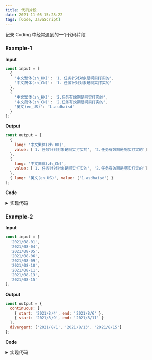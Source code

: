 ```yaml
---
title: 代码片段
date: 2021-11-05 15:28:22
tags: [Code, JavaScript]
---
```


记录 Coding 中经常遇到的一个代码片段

### Example-1

**Input**

```javascript
const input = [
  {
    '中文繁体(zh_HK)': '1. 任务针对对象是啊实打实的',
    '中文简体(zh_CN)': '1. 任务针对对象是啊实打实的'
  },
  {
    '中文繁体(zh_HK)': '2.任务有效期是啊实打实的',
    '中文简体(zh_CN)': '2.任务有效期是啊实打实的',
    '英文(en_US)': '1.asdhaisd'
  }
];
```

**Output**

```javascript
const output = [
  {
    lang: '中文繁体(zh_HK)',
    value: ['1. 任务针对对象是啊实打实的', '2.任务有效期是啊实打实的']
  },
  {
    lang: '中文简体(zh_CN)',
    value: ['1. 任务针对对象是啊实打实的', '2.任务有效期是啊实打实的']
  },
  { lang: '英文(en_US)', value: ['1.asdhaisd'] }
];
```

**Code**

<details>

<summary>实现代码</summary>

```javascript
const output = input.reduce((arr, obj) => {
  Object.entries(obj).forEach(([lang, value]) => {
    const index = arr.findIndex(item => item.lang === lang);
    if (~index) {
      arr[index].value.push(value);
    } else {
      arr.push({ lang, value: [value] });
    }
  });
  return arr;
}, []);
```

</details>

### Example-2

**Input**

```javascript
const input = [
  '2021/08-01',
  '2021/08-04',
  '2021/08-05',
  '2021/08-06',
  '2021/08-09',
  '2021/08-10',
  '2021/08-11',
  '2021/08-13',
  '2021/08-15'
];
```

**Output**

```javascript
const output = {
  continuous: [
    { start: '2021/8/4', end: '2021/8/6' },
    { start: '2021/8/9', end: '2021/8/11' }
  ],
  divergent: ['2021/8/1', '2021/8/13', '2021/8/15']
};
```

**Code**

<details>

<summary>实现代码</summary>

```javascript
const DAY = 24 * 60 * 60 * 1000;

const date2Time = date => new Date(date).getTime();
const time2Date = time => new Intl.DateTimeFormat('cn').format(time);

function summaryRanges(dates) {
  const nums = dates.map(date2Time);
  const continuous = [],
    divergent = [];
  let left = 0,
    right = 0;
  while (right < nums.length) {
    while (right + 1 < nums.length && nums[right] + DAY === nums[right + 1]) {
      right++;
    }
    if (right > left) {
      continuous.push({
        start: time2Date(nums[left]),
        end: time2Date(nums[right])
      });
    }
    if (right == left) {
      divergent.push(time2Date(nums[left]));
    }
    left = right + 1;
    right = left;
  }
  return { continuous, divergent };
}

const output = summaryRanges(input);
```

</details>
